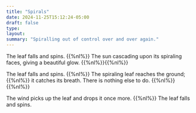 ```yaml
---
title: "Spirals"
date: 2024-11-25T15:12:24-05:00
draft: false
type:
layout:
summary: "Spiralling out of control over and over again."
---
```


The leaf falls and spins.
{{%nl%}}
The sun cascading upon its spiraling faces, giving a beautiful glow.
{{%nl%}}{{%nl%}}

The leaf falls and spins.
{{%nl%}}
The spiraling leaf reaches the ground;
{{%nl%}}
it catches its breath. There is nothing else to do.
{{%nl%}}{{%nl%}}

The wind picks up the leaf and drops it once more.
{{%nl%}}
The leaf falls and spins.
